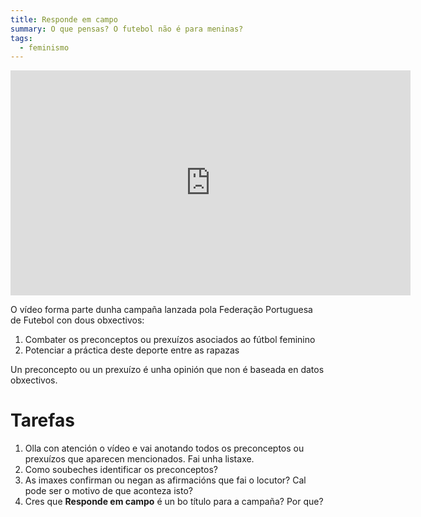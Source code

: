 ```yaml
---
title: Responde em campo
summary: O que pensas? O futebol não é para meninas?
tags:
  - feminismo
---
```


<iframe src="https://player.vimeo.com/video/225984348?color=b8b2b2&title=0&byline=0&portrait=0" width="640" height="360" frameborder="0" allow="autoplay; fullscreen; picture-in-picture" allowfullscreen></iframe>

O vídeo forma parte dunha campaña lanzada pola Federação Portuguesa de Futebol
con dous obxectivos:

1. Combater os preconceptos ou prexuízos asociados ao fútbol feminino
2. Potenciar a práctica deste deporte entre as rapazas

Un preconcepto ou un prexuízo é unha opinión que non é baseada en datos
obxectivos.

# Tarefas

1. Olla con atención o vídeo e vai anotando todos os preconceptos ou prexuízos
   que aparecen mencionados. Fai unha listaxe.
2. Como soubeches identificar os preconceptos?
3. As imaxes confirman ou negan as afirmacións que fai o locutor? Cal pode ser o
   motivo de que aconteza isto?
4. Cres que **Responde em campo** é un bo título para a campaña? Por que?
